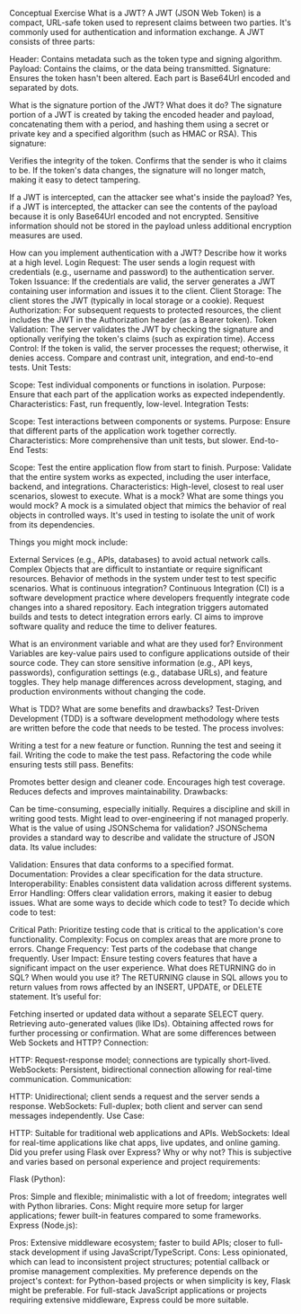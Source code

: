 Conceptual Exercise
What is a JWT?
A JWT (JSON Web Token) is a compact, URL-safe token used to represent claims between two parties. It's commonly used for authentication and information exchange. A JWT consists of three parts:

Header: Contains metadata such as the token type and signing algorithm.
Payload: Contains the claims, or the data being transmitted.
Signature: Ensures the token hasn't been altered.
Each part is Base64Url encoded and separated by dots.

What is the signature portion of the JWT? What does it do?
The signature portion of a JWT is created by taking the encoded header and payload, concatenating them with a period, and hashing them using a secret or private key and a specified algorithm (such as HMAC or RSA). This signature:

Verifies the integrity of the token.
Confirms that the sender is who it claims to be.
If the token's data changes, the signature will no longer match, making it easy to detect tampering.

If a JWT is intercepted, can the attacker see what's inside the payload?
Yes, if a JWT is intercepted, the attacker can see the contents of the payload because it is only Base64Url encoded and not encrypted. Sensitive information should not be stored in the payload unless additional encryption measures are used.

How can you implement authentication with a JWT? Describe how it works at a high level.
Login Request: The user sends a login request with credentials (e.g., username and password) to the authentication server.
Token Issuance: If the credentials are valid, the server generates a JWT containing user information and issues it to the client.
Client Storage: The client stores the JWT (typically in local storage or a cookie).
Request Authorization: For subsequent requests to protected resources, the client includes the JWT in the Authorization header (as a Bearer token).
Token Validation: The server validates the JWT by checking the signature and optionally verifying the token's claims (such as expiration time).
Access Control: If the token is valid, the server processes the request; otherwise, it denies access.
Compare and contrast unit, integration, and end-to-end tests.
Unit Tests:

Scope: Test individual components or functions in isolation.
Purpose: Ensure that each part of the application works as expected independently.
Characteristics: Fast, run frequently, low-level.
Integration Tests:

Scope: Test interactions between components or systems.
Purpose: Ensure that different parts of the application work together correctly.
Characteristics: More comprehensive than unit tests, but slower.
End-to-End Tests:

Scope: Test the entire application flow from start to finish.
Purpose: Validate that the entire system works as expected, including the user interface, backend, and integrations.
Characteristics: High-level, closest to real user scenarios, slowest to execute.
What is a mock? What are some things you would mock?
A mock is a simulated object that mimics the behavior of real objects in controlled ways. It's used in testing to isolate the unit of work from its dependencies.

Things you might mock include:

External Services (e.g., APIs, databases) to avoid actual network calls.
Complex Objects that are difficult to instantiate or require significant resources.
Behavior of methods in the system under test to test specific scenarios.
What is continuous integration?
Continuous Integration (CI) is a software development practice where developers frequently integrate code changes into a shared repository. Each integration triggers automated builds and tests to detect integration errors early. CI aims to improve software quality and reduce the time to deliver features.

What is an environment variable and what are they used for?
Environment Variables are key-value pairs used to configure applications outside of their source code. They can store sensitive information (e.g., API keys, passwords), configuration settings (e.g., database URLs), and feature toggles. They help manage differences across development, staging, and production environments without changing the code.

What is TDD? What are some benefits and drawbacks?
Test-Driven Development (TDD) is a software development methodology where tests are written before the code that needs to be tested. The process involves:

Writing a test for a new feature or function.
Running the test and seeing it fail.
Writing the code to make the test pass.
Refactoring the code while ensuring tests still pass.
Benefits:

Promotes better design and cleaner code.
Encourages high test coverage.
Reduces defects and improves maintainability.
Drawbacks:

Can be time-consuming, especially initially.
Requires a discipline and skill in writing good tests.
Might lead to over-engineering if not managed properly.
What is the value of using JSONSchema for validation?
JSONSchema provides a standard way to describe and validate the structure of JSON data. Its value includes:

Validation: Ensures that data conforms to a specified format.
Documentation: Provides a clear specification for the data structure.
Interoperability: Enables consistent data validation across different systems.
Error Handling: Offers clear validation errors, making it easier to debug issues.
What are some ways to decide which code to test?
To decide which code to test:

Critical Path: Prioritize testing code that is critical to the application's core functionality.
Complexity: Focus on complex areas that are more prone to errors.
Change Frequency: Test parts of the codebase that change frequently.
User Impact: Ensure testing covers features that have a significant impact on the user experience.
What does RETURNING do in SQL? When would you use it?
The RETURNING clause in SQL allows you to return values from rows affected by an INSERT, UPDATE, or DELETE statement. It’s useful for:

Fetching inserted or updated data without a separate SELECT query.
Retrieving auto-generated values (like IDs).
Obtaining affected rows for further processing or confirmation.
What are some differences between Web Sockets and HTTP?
Connection:

HTTP: Request-response model; connections are typically short-lived.
WebSockets: Persistent, bidirectional connection allowing for real-time communication.
Communication:

HTTP: Unidirectional; client sends a request and the server sends a response.
WebSockets: Full-duplex; both client and server can send messages independently.
Use Case:

HTTP: Suitable for traditional web applications and APIs.
WebSockets: Ideal for real-time applications like chat apps, live updates, and online gaming.
Did you prefer using Flask over Express? Why or why not?
This is subjective and varies based on personal experience and project requirements:

Flask (Python):

Pros: Simple and flexible; minimalistic with a lot of freedom; integrates well with Python libraries.
Cons: Might require more setup for larger applications; fewer built-in features compared to some frameworks.
Express (Node.js):

Pros: Extensive middleware ecosystem; faster to build APIs; closer to full-stack development if using JavaScript/TypeScript.
Cons: Less opinionated, which can lead to inconsistent project structures; potential callback or promise management complexities.
My preference depends on the project's context: for Python-based projects or when simplicity is key, Flask might be preferable. For full-stack JavaScript applications or projects requiring extensive middleware, Express could be more suitable.